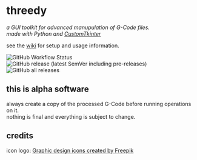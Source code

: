 # threedy

*a GUI toolkit for advanced manupulation of G-Code files.\
made with Python and [CustomTkinter](https://github.com/tomschimansky/customtkinter)*

see the [wiki](https://github.com/OverNight3D/threedy/wiki) for setup and usage information.

![GitHub Workflow Status](https://img.shields.io/github/actions/workflow/status/stuserious/threedy/release.yml?style=for-the-badge)
![GitHub release (latest SemVer including pre-releases)](https://img.shields.io/github/v/release/stuserious/threedy?include_prereleases&style=for-the-badge)
![GitHub all releases](https://img.shields.io/github/downloads/stuserious/threedy/total?style=for-the-badge)

## this is alpha software

always create a copy of the processed G-Code before running operations on it.\
nothing is final and everything is subject to change.

## credits

icon logo: [Graphic design icons created by Freepik](https://www.flaticon.com/authors/freepik)
